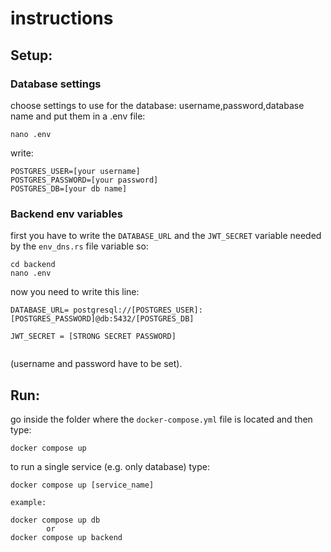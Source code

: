 # instructions

## Setup:


### Database settings
choose settings to use for the database: username,password,database name and put them in a .env file:

```
nano .env
```
write:

```
POSTGRES_USER=[your username] 
POSTGRES_PASSWORD=[your password]  
POSTGRES_DB=[your db name]

```

### Backend env variables
first you have to write the `DATABASE_URL` and the `JWT_SECRET` variable needed by the `env_dns.rs` file variable so:

```
cd backend
nano .env
```

now you need to write this line:

```
DATABASE_URL= postgresql://[POSTGRES_USER]:[POSTGRES_PASSWORD]@db:5432/[POSTGRES_DB]

JWT_SECRET = [STRONG SECRET PASSWORD]


```

(username and password have to be set).

## Run:

go inside the folder where the `docker-compose.yml` file is located and then type:

```
docker compose up
```

to run a single service (e.g. only database) type:

```
docker compose up [service_name]

example:

docker compose up db
        or
docker compose up backend
```